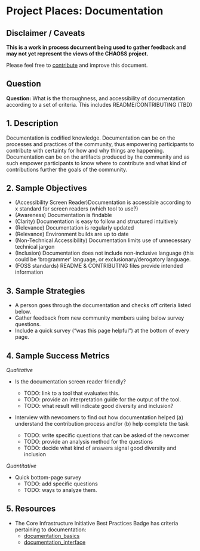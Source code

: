 # Project Places: Documentation

## Disclaimer / Caveats

**This is a work in process document being used to gather feedback and may not yet represent the views of the CHAOSS project.**

Please feel free to [contribute](https://github.com/chaoss/wg-diversity-inclusion/blob/master/CONTRIBUTING.md) and improve this document.

## Question

**Question:**  What is the thoroughness, and accessibility of documentation according to a set of criteria. This includes README/CONTRIBUTING (TBD)


## 1. Description

Documentation is codified knowledge. Documentation can be on the processes and practices of the community, thus empowering participants to contribute with certainty for how and why things are happening. Documentation can be on the artifacts produced by the community and as such empower participants to know where to contribute and what kind of contributions further the goals of the community.


## 2. Sample Objectives

- (Accessibility Screen Reader)Documentation is accessible according to x standard for screen readers (which tool to use?)
- (Awareness) Documentation is findable
- (Clarity) Documentation is easy to follow and structured intuitively
- (Relevance) Documentation is regularly updated
- (Relevance) Environment builds are up to date
- (Non-Technical Accessibility) Documentation limits use of unnecessary technical jargon
- (Inclusion) Documentation does not include non-inclusive language (this could be ‘brogrammer’ language, or exclusionary/derogatory language.
- (FOSS standards) README & CONTRIBUTING files provide intended information


## 3. Sample Strategies

- A person goes through the documentation and checks off criteria listed below.
- Gather feedback from new community members using below survey questions.
- Include a quick survey (“was this page helpful”) at the bottom of every page.


## 4. Sample Success Metrics
_Qualitative_

- Is the documentation screen reader friendly?
  * TODO: link to a tool that evaluates this.
  * TODO: provide an interpretation guide for the output of the tool.
  * TODO: what result will indicate good diversity and inclusion?

- Interview with newcomers to find out how documentation helped (a) understand the contribution process and/or (b) help complete the task
  * TODO: write specific questions that can be asked of the newcomer
  * TODO: provide an analysis method for the questions
  * TODO: decide what kind of answers signal good diversity and inclusion

_Quantitative_

- Quick bottom-page survey
  * TODO: add specific questions
  * TODO: ways to analyze them.


## 5. Resources

- The Core Infrastructure Initiative Best Practices Badge has criteria pertaining to documentation:
  * [documentation_basics](https://github.com/coreinfrastructure/best-practices-badge/blob/master/doc/criteria.md#documentation_basics)
  * [documentation_interface](https://github.com/coreinfrastructure/best-practices-badge/blob/master/doc/criteria.md#documentation_interface)
